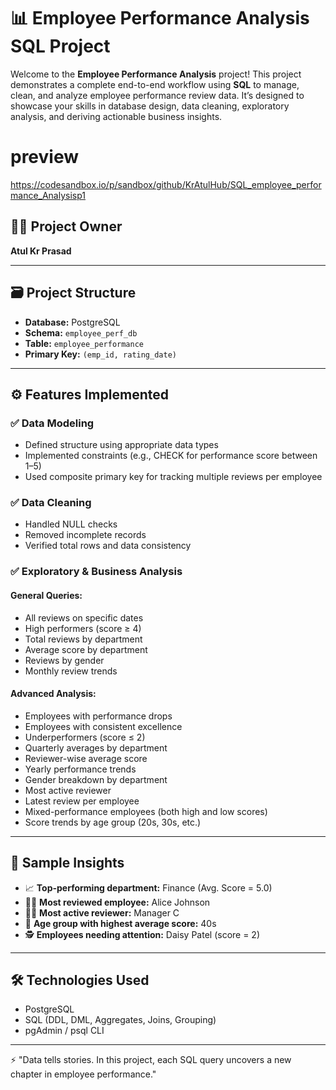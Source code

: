 # 📊 Employee Performance Analysis SQL Project

Welcome to the **Employee Performance Analysis** project! This project demonstrates a complete end-to-end workflow using **SQL** to manage, clean, and analyze employee performance review data. It’s designed to showcase your skills in database design, data cleaning, exploratory analysis, and deriving actionable business insights.

# preview
https://codesandbox.io/p/sandbox/github/KrAtulHub/SQL_employee_performance_Analysisp1

## 👨‍💼 Project Owner
**Atul Kr Prasad**

---

## 🗃️ Project Structure

- **Database:** PostgreSQL
- **Schema:** `employee_perf_db`
- **Table:** `employee_performance`
- **Primary Key:** `(emp_id, rating_date)`

---

## ⚙️ Features Implemented

### ✅ Data Modeling
- Defined structure using appropriate data types
- Implemented constraints (e.g., CHECK for performance score between 1–5)
- Used composite primary key for tracking multiple reviews per employee

### ✅ Data Cleaning
- Handled NULL checks
- Removed incomplete records
- Verified total rows and data consistency

### ✅ Exploratory & Business Analysis

#### General Queries:
- All reviews on specific dates
- High performers (score ≥ 4)
- Total reviews by department
- Average score by department
- Reviews by gender
- Monthly review trends

#### Advanced Analysis:
- Employees with performance drops
- Employees with consistent excellence
- Underperformers (score ≤ 2)
- Quarterly averages by department
- Reviewer-wise average score
- Yearly performance trends
- Gender breakdown by department
- Most active reviewer
- Latest review per employee
- Mixed-performance employees (both high and low scores)
- Score trends by age group (20s, 30s, etc.)

---

## 📌 Sample Insights

- 📈 **Top-performing department:** Finance (Avg. Score = 5.0)
- 👩‍💼 **Most reviewed employee:** Alice Johnson
- 🧑‍⚖️ **Most active reviewer:** Manager C
- 🧓 **Age group with highest average score:** 40s
- 🕵️ **Employees needing attention:** Daisy Patel (score = 2)

---

## 🛠️ Technologies Used

- PostgreSQL
- SQL (DDL, DML, Aggregates, Joins, Grouping)
- pgAdmin / psql CLI

---

⚡ "Data tells stories. In this project, each SQL query uncovers a new chapter in employee performance."
